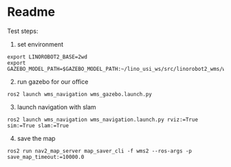 # Readme
Test steps:

1. set environment

```
export LINOROBOT2_BASE=2wd
export GAZEBO_MODEL_PATH=$GAZEBO_MODEL_PATH:~/lino_usi_ws/src/linorobot2_wms/wms_navigation/models/
```

2. run gazebo for our office
```
ros2 launch wms_navigation wms_gazebo.launch.py
```

3. launch navigation with slam
```
ros2 launch wms_navigation wms_navigation.launch.py rviz:=True sim:=True slam:=True
```

4. save the map
```
ros2 run nav2_map_server map_saver_cli -f wms2 --ros-args -p save_map_timeout:=10000.0
```
